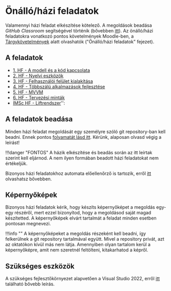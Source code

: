 # Önálló/házi feladatok

Valamennyi házi feladat elkészítése kötelező. A megoldások beadása *GitHub Classroom* segítségével történik (bővebben [itt](./git-github-github-classroom/index.md)).
Az önálló/házi feladatokra vonatkozó pontos követelmények Moodle-ben, a [Tárgykövetelmények](https://edu.vik.bme.hu/mod/page/view.php?id=119764) alatt olvashatók ("Önálló/házi feladatok" fejezet).

## A feladatok

- [1. HF - A modell és a kód kapcsolata](../hazi/1-model-es-kod-kapcsolata/index.md)
- [2. HF - Nyelvi eszközök](../hazi/2-nyelvi-eszkozok/index.md)
- [3. HF - Felhasználói felület kialakítása](../hazi/3-felhasznaloi-felulet-kialakitasa/index.md)
- [4. HF - Többszálú alkalmazások fejlesztése](../hazi/meghirdetes-elott.md)
- [5. HF - MVVM](../hazi/meghirdetes-elott.md)
- [6. HF - Tervezési minták](../hazi/meghirdetes-elott.md)
- [IMSc HF - Liftrendszer](../hazi/imsc-liftsystem/index.md)'': 

## A feladatok beadása

Minden házi feladat megoldását egy személyre szóló git repository-ban kell beadni. Ennek pontos [folyamatát lásd itt](./hf-folyamat/index.md). Kérünk, alaposan olvasd végig a leírást!

!!!danger "FONTOS"
    A házik elkészítése és beadás során az itt leírtak szerint kell eljárnod. A nem ilyen formában beadott házi feladatokat nem értékeljük.

Bizonyos házi feladatokhoz automata előellenőrző is tartozik, erről [itt](./eloellenorzes-ertekeles/index.md) olvashatsz bővebben.

## Képernyőképek

Bizonyos házi feladatok kérik, hogy készíts képernyőképet a megoldás egy-egy részéről, mert ezzel bizonyítod, hogy a megoldásod saját magad készítetted. A képernyőképek elvárt tartalmát a feladat minden esetben pontosan megnevezi.

!!!info ""
    A képernyőképeket a megoldás részeként kell beadni, így felkerülnek a git repository tartalmával együtt. Mivel a repository privát, azt az oktatókon kívül más nem látja. Amennyiben olyan tartalom kerül a képernyőképre, amit nem szeretnél feltölteni, kitakarhatod a képről.

## Szükséges eszközök

A szükséges fejlesztőkörnyezet alapvetően a Visual Studio 2022, erről [itt](./fejlesztokornyezet/index.md) található bővebb leírás.